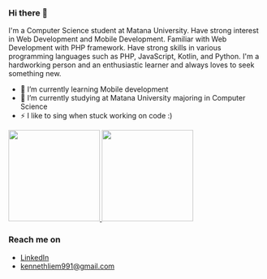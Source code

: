 ### Hi there 👋

I'm a Computer Science student at Matana University. Have strong interest in Web Development and Mobile Development. Familiar with Web Development with PHP framework. Have strong skills in various programming languages such as PHP, JavaScript, Kotlin, and Python. I'm a hardworking person and an enthusiastic learner and always loves to seek something new.

- 🌱 I’m currently learning Mobile development
- 🔭 I’m currently studying at Matana University majoring in Computer Science
- ⚡ I like to sing when stuck working on code :)

<p align="left">
<a href="https://github.com/kennethliem">
  <img height="180em" src="https://github-readme-stats-eight-theta.vercel.app/api?username=kennethliem&show_icons=true&theme=algolia&include_all_commits=true&count_private=true"/>
  <img height="180em" src="https://github-readme-stats-eight-theta.vercel.app/api/top-langs/?username=kennethliem&layout=compact&langs_count=8&theme=algolia"/>
</a>
</p>

### Reach me on
- <a href="https://www.linkedin.com/in/kennethliemh/" target="_blank">LinkedIn</a>
- kennethliem991@gmail.com

<!--

Here are some ideas to get you started:

- 🔭 I’m currently working on ...
- 🌱 I’m currently learning ...
- 👯 I’m looking to collaborate on ...
- 🤔 I’m looking for help with ...
- 💬 Ask me about ...
- 📫 How to reach me: ...
- 😄 Pronouns: ...
- ⚡ Fun fact: ...
-->

